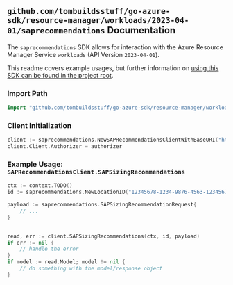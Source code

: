 
## `github.com/tombuildsstuff/go-azure-sdk/resource-manager/workloads/2023-04-01/saprecommendations` Documentation

The `saprecommendations` SDK allows for interaction with the Azure Resource Manager Service `workloads` (API Version `2023-04-01`).

This readme covers example usages, but further information on [using this SDK can be found in the project root](https://github.com/tombuildsstuff/go-azure-sdk/tree/main/docs).

### Import Path

```go
import "github.com/tombuildsstuff/go-azure-sdk/resource-manager/workloads/2023-04-01/saprecommendations"
```


### Client Initialization

```go
client := saprecommendations.NewSAPRecommendationsClientWithBaseURI("https://management.azure.com")
client.Client.Authorizer = authorizer
```


### Example Usage: `SAPRecommendationsClient.SAPSizingRecommendations`

```go
ctx := context.TODO()
id := saprecommendations.NewLocationID("12345678-1234-9876-4563-123456789012", "locationValue")

payload := saprecommendations.SAPSizingRecommendationRequest{
	// ...
}


read, err := client.SAPSizingRecommendations(ctx, id, payload)
if err != nil {
	// handle the error
}
if model := read.Model; model != nil {
	// do something with the model/response object
}
```
